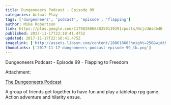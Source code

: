 ```yaml
---
title: Dungeoneers Podcast - Episode 99
categories: Actual Play
tags: ['dungeoneers', 'podcast', 'episode', 'flapping']
author: Mike Robertson
link: https://plus.google.com/117982806838259139291/posts/NzjcUWsdb4B
published: 2017-11-17T22:18:41.475Z
updated: 2017-11-17T22:18:41.475Z
imagelink: ['http://assets.libsyn.com/content/10861868?height=250&width=250']
thumblinks: ['2017-11-17-dungeoneers-podcast-episode-99_tb.png']
---
```


Dungeoneers Podcast - Episode 99 - Flapping to Freedom


Attachment:

<a href='http://dungeoneerspodcast.libsyn.com/99-flapping-to-freedom'>The Dungeoneers Podcast</a>


A group of friends get together to have fun and play a tabletop rpg game. Action adventure and hilarity ensue.